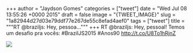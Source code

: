 
+++
author = "Jaydson Gomes"
categories = ["tweet"]
date = "Wed Jul 08 13:55:26 +0000 2015"
draft = false
image = "{TWEET_IMAGE}"
slug = "1a82944d27d03e79ddf77e267de55c8efad4aef0"
tags = ["tweet"]
title = """RT @braziljs: Hey, pessoa..."""
+++
RT @braziljs: Hey, pessoal! Temos um desafio pra vocês:
#BrazilJS2015 #Anos90 http://t.co/U8To1hRjnZ

![](/images/tweet-media/618780431970922496-CJZUjKuW8AA0YX8.png)